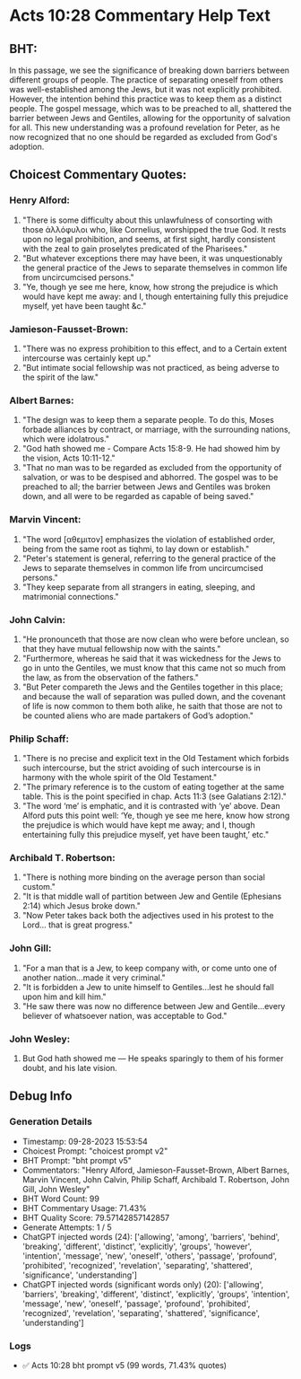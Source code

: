 # Acts 10:28 Commentary Help Text

## BHT:
In this passage, we see the significance of breaking down barriers between different groups of people. The practice of separating oneself from others was well-established among the Jews, but it was not explicitly prohibited. However, the intention behind this practice was to keep them as a distinct people. The gospel message, which was to be preached to all, shattered the barrier between Jews and Gentiles, allowing for the opportunity of salvation for all. This new understanding was a profound revelation for Peter, as he now recognized that no one should be regarded as excluded from God's adoption.

## Choicest Commentary Quotes:
### Henry Alford:
1. "There is some difficulty about this unlawfulness of consorting with those ἀλλόφυλοι who, like Cornelius, worshipped the true God. It rests upon no legal prohibition, and seems, at first sight, hardly consistent with the zeal to gain proselytes predicated of the Pharisees."
2. "But whatever exceptions there may have been, it was unquestionably the general practice of the Jews to separate themselves in common life from uncircumcised persons."
3. "Ye, though ye see me here, know, how strong the prejudice is which would have kept me away: and I, though entertaining fully this prejudice myself, yet have been taught &c."

### Jamieson-Fausset-Brown:
1. "There was no express prohibition to this effect, and to a Certain extent intercourse was certainly kept up." 
2. "But intimate social fellowship was not practiced, as being adverse to the spirit of the law."

### Albert Barnes:
1. "The design was to keep them a separate people. To do this, Moses forbade alliances by contract, or marriage, with the surrounding nations, which were idolatrous."
2. "God hath showed me - Compare Acts 15:8-9. He had showed him by the vision, Acts 10:11-12."
3. "That no man was to be regarded as excluded from the opportunity of salvation, or was to be despised and abhorred. The gospel was to be preached to all; the barrier between Jews and Gentiles was broken down, and all were to be regarded as capable of being saved."

### Marvin Vincent:
1. "The word [αθεμιτον] emphasizes the violation of established order, being from the same root as tiqhmi, to lay down or establish."
2. "Peter's statement is general, referring to the general practice of the Jews to separate themselves in common life from uncircumcised persons."
3. "They keep separate from all strangers in eating, sleeping, and matrimonial connections."

### John Calvin:
1. "He pronounceth that those are now clean who were before unclean, so that they have mutual fellowship now with the saints."
2. "Furthermore, whereas he said that it was wickedness for the Jews to go in unto the Gentiles, we must know that this came not so much from the law, as from the observation of the fathers."
3. "But Peter compareth the Jews and the Gentiles together in this place; and because the wall of separation was pulled down, and the covenant of life is now common to them both alike, he saith that those are not to be counted aliens who are made partakers of God’s adoption."

### Philip Schaff:
1. "There is no precise and explicit text in the Old Testament which forbids such intercourse, but the strict avoiding of such intercourse is in harmony with the whole spirit of the Old Testament."
2. "The primary reference is to the custom of eating together at the same table. This is the point specified in chap. Acts 11:3 (see Galatians 2:12)."
3. "The word ‘me’ is emphatic, and it is contrasted with ‘ye’ above. Dean Alford puts this point well: ‘Ye, though ye see me here, know how strong the prejudice is which would have kept me away; and I, though entertaining fully this prejudice myself, yet have been taught,’ etc."

### Archibald T. Robertson:
1. "There is nothing more binding on the average person than social custom."
2. "It is that middle wall of partition between Jew and Gentile (Ephesians 2:14) which Jesus broke down."
3. "Now Peter takes back both the adjectives used in his protest to the Lord... that is great progress."

### John Gill:
1. "For a man that is a Jew, to keep company with, or come unto one of another nation...made it very criminal." 
2. "It is forbidden a Jew to unite himself to Gentiles...lest he should fall upon him and kill him."
3. "He saw there was now no difference between Jew and Gentile...every believer of whatsoever nation, was acceptable to God."

### John Wesley:
1. But God hath showed me — He speaks sparingly to them of his former doubt, and his late vision.


## Debug Info
### Generation Details
- Timestamp: 09-28-2023 15:53:54
- Choicest Prompt: "choicest prompt v2"
- BHT Prompt: "bht prompt v5"
- Commentators: "Henry Alford, Jamieson-Fausset-Brown, Albert Barnes, Marvin Vincent, John Calvin, Philip Schaff, Archibald T. Robertson, John Gill, John Wesley"
- BHT Word Count: 99
- BHT Commentary Usage: 71.43%
- BHT Quality Score: 79.57142857142857
- Generate Attempts: 1 / 5
- ChatGPT injected words (24):
	['allowing', 'among', 'barriers', 'behind', 'breaking', 'different', 'distinct', 'explicitly', 'groups', 'however', 'intention', 'message', 'new', 'oneself', 'others', 'passage', 'profound', 'prohibited', 'recognized', 'revelation', 'separating', 'shattered', 'significance', 'understanding']
- ChatGPT injected words (significant words only) (20):
	['allowing', 'barriers', 'breaking', 'different', 'distinct', 'explicitly', 'groups', 'intention', 'message', 'new', 'oneself', 'passage', 'profound', 'prohibited', 'recognized', 'revelation', 'separating', 'shattered', 'significance', 'understanding']

### Logs
- ✅ Acts 10:28 bht prompt v5 (99 words, 71.43% quotes)